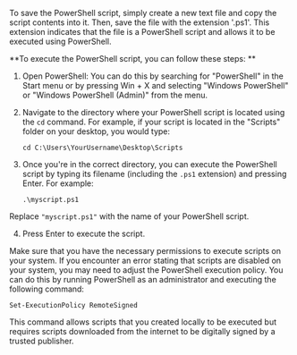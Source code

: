 To save the PowerShell script, simply create a new text file and copy the script contents into it. Then, save the file with the extension '.ps1'. This extension indicates that the file is a PowerShell script and allows it to be executed using PowerShell.


**To execute the PowerShell script, you can follow these steps:
**

1. Open PowerShell: You can do this by searching for "PowerShell" in the Start menu or by pressing Win + X and selecting "Windows PowerShell" or "Windows PowerShell (Admin)" from the menu.

2. Navigate to the directory where your PowerShell script is located using the `cd` command. For example, if your script is located in the "Scripts" folder on your desktop, you would type:

   ```
   cd C:\Users\YourUsername\Desktop\Scripts
   ```

4. Once you're in the correct directory, you can execute the PowerShell script by typing its filename (including the `.ps1` extension) and pressing Enter. For example:

   ```
   .\myscript.ps1
   ```

Replace `"myscript.ps1"` with the name of your PowerShell script.

4. Press Enter to execute the script.

Make sure that you have the necessary permissions to execute scripts on your system. If you encounter an error stating that scripts are disabled on your system, you may need to adjust the PowerShell execution policy. You can do this by running PowerShell as an administrator and executing the following command:

```
Set-ExecutionPolicy RemoteSigned

```
This command allows scripts that you created locally to be executed but requires scripts downloaded from the internet to be digitally signed by a trusted publisher.
